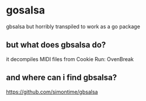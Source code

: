 # gosalsa
gbsalsa but horribly transpiled to work as a go package
## but what does gbsalsa do?
it decompiles MIDI files from Cookie Run: OvenBreak
## and where can i find gbsalsa?
https://github.com/simontime/gbsalsa
